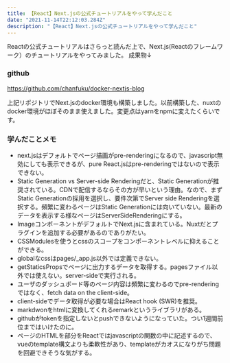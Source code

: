 ```yaml
---
title: 【React】Next.jsの公式チュートリアルをやって学んだこと
date: "2021-11-14T22:12:03.284Z"
description: "【React】Next.jsの公式チュートリアルをやって学んだこと"
---
```


Reactの公式チュートリアルはさらっと読んだ上で、Next.js(Reactのフレームワーク）のチュートリアルをやってみました。
成果物↓

### github

https://github.com/chanfuku/docker-nextjs-blog

上記リポジトリでNext.jsのdocker環境も構築しました。以前構築した、nuxtのdocker環境がほぼそのまま使えました。変更点はyarnをnpmに変えたくらいです。

### 学んだことメモ
* next.jsはデフォルトでページ描画がpre-renderingになるので、javascript無効にしても表示できるが、pure React.jsはpre-renderingではないので表示できない。
* Static Generation vs Server-side Renderingだと、Static Generationが推奨されている。CDNで配信するならその方が早いという理由。なので、まずStatic Generationの採用を選択し、要件次第でServer side Renderingを選択する。頻繁に変わるページはStatic Generationには向いていない。最新のデータを表示する様なページはServerSideRenderingにする。
* ImageコンポーネントがデフォルトでNext.jsに含まれている。Nuxtだとプラグインを追加する必要があるのでありがたい。
* CSSModulesを使うとcssのスコープをコンポーネントレベルに抑えることができる。
* globalなcssはpages/_app.js以外では定義できない。
* getStaticsPropsでページに出力するデータを取得する。pagesファイル以外では使えない。server-sideで実行される。
* ユーザのダッシュボード等のページ内容は頻繁に変わるのでpre-renderingではなく、fetch data on the client-side。
* client-sideでデータ取得が必要な場合はReact hook (SWR)を推奨。
* markdwonをhtmlに変換してくれるremarkというライブラリがある。
* githubがtokenを指定しないとpushできないようになっていた。つい1週間前位まではいけたのに。
* ページのHTMLを部分をReactではjavascriptの関数の中に記述するので、vueのtemplate構文よりも柔軟性があり、templateがカオスになりがち問題を回避できそうな気がする。
